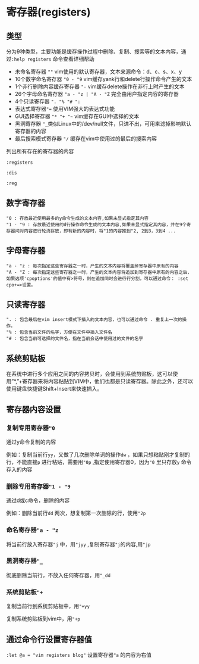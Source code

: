 # 寄存器(registers)

## 类型

分为9种类型，主要功能是缓存操作过程中删除、复制、搜索等的文本内容，通过`:help registers` 命令查看详细帮助

- 未命名寄存器 `""` vim使用的默认寄存器，文本来源命令：d、c、s、x、y
- 10个数字命名寄存器 `"0 - "9` vim缓存yank行和delete行操作命令产生的文本
- 1个非行删除内容缓存寄存器 `"-` vim缓存delete操作在非行上时产生的文本
- 26个字母命名寄存器 `"a - "z | "A - "Z` 完全由用户指定内容的寄存器
- 4个只读寄存器 `". "% "# ":`
- 表达式寄存器`"=`  使用VIM强大的表达式功能
- GUI选择寄存器 `"* "+ "~` vim缓存在GUI中选择的文本
- 黑洞寄存器 `"_`类似Linux中的/dev/null文件，只进不出，可用来滤掉影响默认寄存器的内容
- 最后搜索模式寄存器 `"/` 缓存在vim中使用过的最后的搜索内容

列出所有存在的寄存器的内容

`:registers` 

`:dis` 

`:reg` 

## 数字寄存器

```
"0 : 存放最近使用最多的y命令生成的文本内容,如果未显式指定其内容
"1 - "9 : 存放最近使用的d行操作命令生成的文本内容,如果未显式指定其内容，并在9个寄存器间对内容进行轮流存放，即有新的内容时，将"1的内容推到"2, 2到3，3到4 ...
```

## 字母寄存器

```
"a - "z : 每次指定这些寄存器之一时，产生的文本内容将覆盖掉寄存器中原有的内容
"A - "Z : 每次指定这些寄存器之一时，产生的文本内容将追加到寄存器中原有的内容之后，如果选项'cpoptions'的值中有>符号，则在追加同时会进行行分割，可以通过命令： :set cpo+=>设置。
```

## 只读寄存器

```
". : 包含最后在vim insert模式下插入的文本内容，也可以通过命令 . 重复上一次的操作。
"% : 包含当前文件的名字，方便在文件中插入文件名
"# : 包含当前可选择的文件名，指在当前会话中使用过的文件的名字
```

## 系统剪贴板

在系统中进行多个应用之间的内容拷贝时，会使用到系统剪贴板，这可以使用”*,”+寄存器来将内容粘贴到VIM中，他们也都是只读寄存器。除此之外，还可以使用键盘快捷键Shift+Insert来快速插入。

## 寄存器内容设置

### 复制专用寄存器`"0`

通过y命令复制的内容

例如：复制当前行`yy`，又做了几次删除单词的操作`dw` ，如果只想粘贴刚才复制的行，不能直接`p` 进行粘贴，需要用`"0p` ,指定使用寄存器0，因为`"0` 里只存放`y` 命令存入的内容

### 删除专用寄存器`"1 - "9`

通过d或c命令，删除的内容

例如：删除当前行`dd` 两次，想复制第一次删除的行，使用`"2p`  

### 命名寄存器`"a - "z`

将当前行放入寄存器`"j` 中，用`"jyy` ,复制寄存器`"j`的内容,用`"jp`

### 黑洞寄存器`"_`

彻底删除当前行，不放入任何寄存器，用`"_dd` 

### 系统剪贴板`"+`

复制当前行到系统剪贴板中，用`"+yy`

复制系统剪贴板到vim中，用`"+p`

## 通过命令行设置寄存器值

`:let @a = "vim registers blog"` 设置寄存器`"a` 的内容为右值
